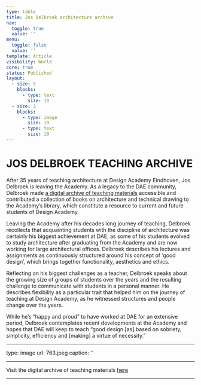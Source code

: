 ```yaml
---
type: table
title: Jos Delbroek architecture archive
nav:
  toggle: true
  value: ''
menu:
  toggle: false
  value: ''
template: Article
visibility: World
core: true
status: Published
layout:
  - size: 5
    blocks:
      - type: text
        size: 10
  - size: 3
    blocks:
      - type: image
        size: 10
      - type: text
        size: 10
---
```


# JOS DELBROEK TEACHING ARCHIVE
 
After 35 years of teaching architecture at Design Academy Eindhoven, Jos Delbroek is leaving the Academy. As a legacy to the DAE community, Delbroek made [a digital archive of teaching materials](https://www.designacademy.nl/p/research-and-debate/introduction-to-architecture-(jos-delbroek)) accessible and contributed a collection of books on architecture and technical drawing to the Academy’s library, which constitute a resource to current and future students of Design Academy. 
 
Leaving the Academy after his decades long journey of teaching, Delbroek recollects that acquainting students with the discipline of architecture was certainly his biggest achievement at DAE, as some of his students evolved to study architecture after graduating from the Academy and are now working for large architectural offices. Delbroek describes his lectures and assignments as continuously structured around his concept of ‘good design’, which brings together functionality, aesthetics and ethics. 
 
Reflecting on his biggest challenges as a teacher, Delbroek speaks about the growing size of groups of students over the years and the resulting challenge to communicate with students in a personal manner. He describes flexibility as a particular trait that helped him on the journey of teaching at Design Academy, as he witnessed structures and people change over the years. 
 
While he’s “happy and proud” to have worked at DAE for an extensive period, Delbroek contemplates recent developments at the Academy and hopes that DAE will keep to teach “good design [as] based on sobriety, simplicity, efficiency and [making] a virtue of necessity.”

---

type: image
url: 763.jpeg
caption: ''

---

Visit the digital archive of teaching materials [here](https://www.designacademy.nl/p/research-and-debate/introduction-to-architecture-(jos-delbroek))

---
